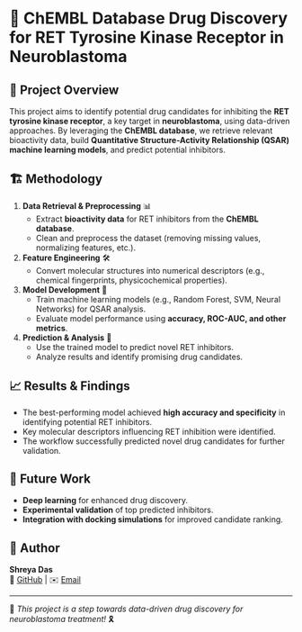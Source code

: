 # 🧪 ChEMBL Database Drug Discovery for RET Tyrosine Kinase Receptor in Neuroblastoma

## 📌 Project Overview
This project aims to identify potential drug candidates for inhibiting the **RET tyrosine kinase receptor**, a key target in **neuroblastoma**, using data-driven approaches. By leveraging the **ChEMBL database**, we retrieve relevant bioactivity data, build **Quantitative Structure-Activity Relationship (QSAR) machine learning models**, and predict potential inhibitors.

## 🏗️ Methodology
1. **Data Retrieval & Preprocessing** 📊
   - Extract **bioactivity data** for RET inhibitors from the **ChEMBL database**.
   - Clean and preprocess the dataset (removing missing values, normalizing features, etc.).
2. **Feature Engineering** 🛠️
   - Convert molecular structures into numerical descriptors (e.g., chemical fingerprints, physicochemical properties).
3. **Model Development** 🤖
   - Train machine learning models (e.g., Random Forest, SVM, Neural Networks) for QSAR analysis.
   - Evaluate model performance using **accuracy, ROC-AUC, and other metrics**.
4. **Prediction & Analysis** 🔬
   - Use the trained model to predict novel RET inhibitors.
   - Analyze results and identify promising drug candidates.

## 📈 Results & Findings
- The best-performing model achieved **high accuracy and specificity** in identifying potential RET inhibitors.
- Key molecular descriptors influencing RET inhibition were identified.
- The workflow successfully predicted novel drug candidates for further validation.

## 🔮 Future Work
- **Deep learning** for enhanced drug discovery.
- **Experimental validation** of top predicted inhibitors.
- **Integration with docking simulations** for improved candidate ranking.

## 📌 Author
**Shreya Das**  
🔗 [GitHub](https://github.com/Shreya-Das-uoft) | ✉️ [Email](shreyadas703@gmail.com)

---
🚀 *This project is a step towards data-driven drug discovery for neuroblastoma treatment!* 🎗️



